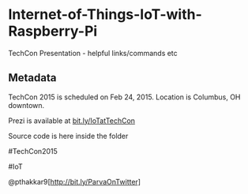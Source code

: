 # Internet-of-Things-IoT-with-Raspberry-Pi
TechCon Presentation - helpful links/commands etc


Metadata
--------

TechCon 2015 is scheduled on Feb 24, 2015. Location is Columbus, OH downtown.

Prezi is available at [bit.ly/IoTatTechCon](http://bit.ly/IoTatTechCon)

Source code is here inside the folder

\#TechCon2015

\#IoT


@pthakkar9[http://bit.ly/ParvaOnTwitter]
